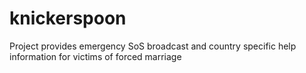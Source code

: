 knickerspoon
============

Project provides emergency SoS broadcast and country specific help information for victims of forced marriage